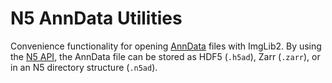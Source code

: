 # N5 AnnData Utilities
Convenience functionality for opening [AnnData](https://anndata.readthedocs.io/en/latest/) files with ImgLib2.
By using the [N5 API](https://github.com/saalfeldlab/n5), the AnnData file can be stored as HDF5 (`.h5ad`), Zarr (`.zarr`), or in an N5 directory structure (`.n5ad`).

